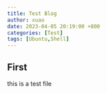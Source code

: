 ```yaml
---
title: Test Blog
author: xuao
date: 2023-04-05 20:19:00 +800
categories: [Test]
tags: [Ubuntu,Shell]
---
```


## First

this is a test file